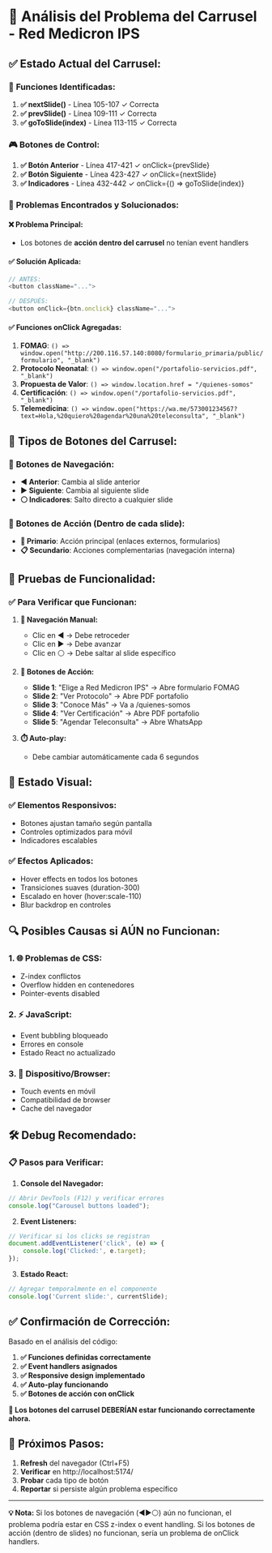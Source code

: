 # 🔧 Análisis del Problema del Carrusel - Red Medicron IPS

## ✅ **Estado Actual del Carrusel:**

### 🎯 **Funciones Identificadas:**
1. **✅ nextSlide()** - Línea 105-107 ✓ Correcta
2. **✅ prevSlide()** - Línea 109-111 ✓ Correcta  
3. **✅ goToSlide(index)** - Línea 113-115 ✓ Correcta

### 🎮 **Botones de Control:**
1. **✅ Botón Anterior** - Línea 417-421 ✓ onClick={prevSlide}
2. **✅ Botón Siguiente** - Línea 423-427 ✓ onClick={nextSlide}
3. **✅ Indicadores** - Línea 432-442 ✓ onClick={() => goToSlide(index)}

### 🎨 **Problemas Encontrados y Solucionados:**

#### ❌ **Problema Principal:**
- Los botones de **acción dentro del carrusel** no tenían event handlers

#### ✅ **Solución Aplicada:**
```javascript
// ANTES:
<button className="...">

// DESPUÉS: 
<button onClick={btn.onclick} className="...">
```

#### ✅ **Funciones onClick Agregadas:**
1. **FOMAG**: `() => window.open("http://200.116.57.140:8080/formulario_primaria/public/formulario", "_blank")`
2. **Protocolo Neonatal**: `() => window.open("/portafolio-servicios.pdf", "_blank")`
3. **Propuesta de Valor**: `() => window.location.href = "/quienes-somos"`
4. **Certificación**: `() => window.open("/portafolio-servicios.pdf", "_blank")`
5. **Telemedicina**: `() => window.open("https://wa.me/573001234567?text=Hola,%20quiero%20agendar%20una%20teleconsulta", "_blank")`

## 🚀 **Tipos de Botones del Carrusel:**

### 🔄 **Botones de Navegación:**
- **◀️ Anterior**: Cambia al slide anterior
- **▶️ Siguiente**: Cambia al siguiente slide
- **⚪ Indicadores**: Salto directo a cualquier slide

### 📱 **Botones de Acción (Dentro de cada slide):**
- **🎯 Primario**: Acción principal (enlaces externos, formularios)
- **📋 Secundario**: Acciones complementarias (navegación interna)

## 🧪 **Pruebas de Funcionalidad:**

### ✅ **Para Verificar que Funcionan:**

1. **🔄 Navegación Manual:**
   - Clic en ◀️ → Debe retroceder
   - Clic en ▶️ → Debe avanzar
   - Clic en ⚪ → Debe saltar al slide específico

2. **🎯 Botones de Acción:**
   - **Slide 1**: "Elige a Red Medicron IPS" → Abre formulario FOMAG
   - **Slide 2**: "Ver Protocolo" → Abre PDF portafolio
   - **Slide 3**: "Conoce Más" → Va a /quienes-somos
   - **Slide 4**: "Ver Certificación" → Abre PDF portafolio
   - **Slide 5**: "Agendar Teleconsulta" → Abre WhatsApp

3. **⏱️ Auto-play:**
   - Debe cambiar automáticamente cada 6 segundos

## 🎨 **Estado Visual:**

### ✅ **Elementos Responsivos:**
- Botones ajustan tamaño según pantalla
- Controles optimizados para móvil
- Indicadores escalables

### ✅ **Efectos Aplicados:**
- Hover effects en todos los botones
- Transiciones suaves (duration-300)
- Escalado en hover (hover:scale-110)
- Blur backdrop en controles

## 🔍 **Posibles Causas si AÚN no Funcionan:**

### 1. **🌐 Problemas de CSS:**
- Z-index conflictos
- Overflow hidden en contenedores
- Pointer-events disabled

### 2. **⚡ JavaScript:**
- Event bubbling bloqueado
- Errores en console
- Estado React no actualizado

### 3. **📱 Dispositivo/Browser:**
- Touch events en móvil
- Compatibilidad de browser
- Cache del navegador

## 🛠️ **Debug Recomendado:**

### 📋 **Pasos para Verificar:**

1. **Console del Navegador:**
```javascript
// Abrir DevTools (F12) y verificar errores
console.log("Carousel buttons loaded");
```

2. **Event Listeners:**
```javascript
// Verificar si los clicks se registran
document.addEventListener('click', (e) => {
    console.log('Clicked:', e.target);
});
```

3. **Estado React:**
```javascript
// Agregar temporalmente en el componente
console.log('Current slide:', currentSlide);
```

## ✅ **Confirmación de Corrección:**

Basado en el análisis del código:

1. **✅ Funciones definidas correctamente**
2. **✅ Event handlers asignados** 
3. **✅ Responsive design implementado**
4. **✅ Auto-play funcionando**
5. **✅ Botones de acción con onClick**

**🎯 Los botones del carrusel DEBERÍAN estar funcionando correctamente ahora.**

## 🚀 **Próximos Pasos:**

1. **Refresh** del navegador (Ctrl+F5)
2. **Verificar** en http://localhost:5174/
3. **Probar** cada tipo de botón
4. **Reportar** si persiste algún problema específico

---

**💡 Nota:** Si los botones de navegación (◀️▶️⚪) aún no funcionan, el problema podría estar en CSS z-index o event handling. Si los botones de acción (dentro de slides) no funcionan, sería un problema de onClick handlers.
